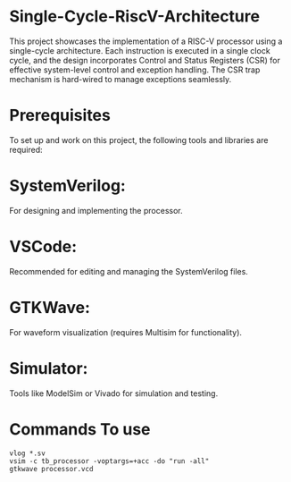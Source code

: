 # Single-Cycle-RiscV-Architecture

This project showcases the implementation of a RISC-V processor using a single-cycle architecture. Each instruction is executed in a single clock cycle, and the design incorporates Control and Status Registers (CSR) for effective system-level control and exception handling. The CSR trap mechanism is hard-wired to manage exceptions seamlessly.

# Prerequisites

To set up and work on this project, the following tools and libraries are required:
# SystemVerilog: 
For designing and implementing the processor.
# VSCode: 
Recommended for editing and managing the SystemVerilog files.
# GTKWave: 
For waveform visualization (requires Multisim for functionality).
# Simulator: 
Tools like ModelSim or Vivado for simulation and testing.

# Commands To use 
```
vlog *.sv
vsim -c tb_processor -voptargs=+acc -do "run -all"
gtkwave processor.vcd
```

